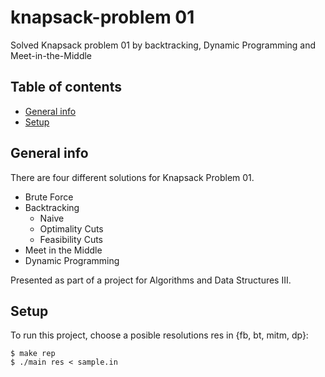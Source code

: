 # knapsack-problem 01
Solved Knapsack problem 01 by backtracking, Dynamic Programming and Meet-in-the-Middle

## Table of contents
* [General info](#general-info)
* [Setup](#setup)

## General info
There are four different solutions for Knapsack Problem 01. 
- Brute Force
- Backtracking
	- Naive
	- Optimality Cuts
	- Feasibility Cuts
- Meet in the Middle
- Dynamic Programming

Presented as part of a project for Algorithms and Data Structures III.

## Setup
To run this project, choose a posible resolutions res in {fb, bt, mitm, dp}:

```
$ make rep
$ ./main res < sample.in
```
